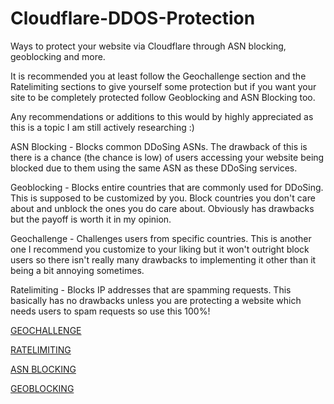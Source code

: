 # Cloudflare-DDOS-Protection
Ways to protect your website via Cloudflare through ASN blocking, geoblocking and more.

It is recommended you at least follow the Geochallenge section and the Ratelimiting sections to give yourself some protection but if you want your site to be completely protected follow Geoblocking and ASN Blocking too.

Any recommendations or additions to this would by highly appreciated as this is a topic I am still actively researching :)


ASN Blocking - Blocks common DDoSing ASNs. The drawback of this is there is a chance (the chance is low) of users accessing your website being blocked due to them using the same ASN as these DDoSing services.

Geoblocking - Blocks entire countries that are commonly used for DDoSing. This is supposed to be customized by you. Block countries you don't care about and unblock the ones you do care about. Obviously has drawbacks but the payoff is worth it in my opinion.

Geochallenge - Challenges users from specific countries. This is another one I recommend you customize to your liking but it won't outright block users so there isn't really many drawbacks to implementing it other than it being a bit annoying sometimes.

Ratelimiting - Blocks IP addresses that are spamming requests. This basically has no drawbacks unless you are protecting a website which needs users to spam requests so use this 100%!

[GEOCHALLENGE](https://github.com/maxmoodycyber/Cloudflare-DDOS-Protection/files/9983923/Geochallenge.txt)

[RATELIMITING](https://github.com/maxmoodycyber/Cloudflare-DDOS-Protection/files/9983924/Ratelimiting.txt)

[ASN BLOCKING](https://github.com/maxmoodycyber/Cloudflare-DDOS-Protection/files/9983925/Commonly.Attacking.ASNs.txt)

[GEOBLOCKING](https://github.com/maxmoodycyber/Cloudflare-DDOS-Protection/files/9983926/Geoblocking.txt)

